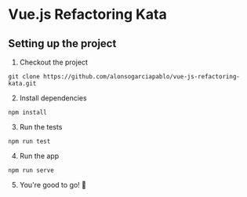 # Vue.js Refactoring Kata


## Setting up the project


1. Checkout the project

```
git clone https://github.com/alonsogarciapablo/vue-js-refactoring-kata.git

```

2. Install dependencies

```
npm install

```

3. Run the tests
```
npm run test

```

4. Run the app
```
npm run serve
```

5. You're good to go! 👏

